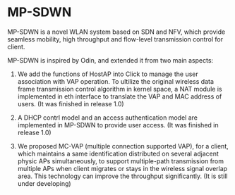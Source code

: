 # MP-SDWN
MP-SDWN is a novel WLAN system based on SDN and NFV, which provide seamless mobility, high throughput and flow-level transmission control for client. 

MP-SDWN is inspired by Odin, and extended it from two main aspects:

1. We add the functions of HostAP into Click to manage the user association with VAP operation. To ultilize the original wireless data frame transmission control algorithm in kernel space, a NAT module is implemented in eth interface to translate the VAP and MAC address of users. (It was finished in release 1.0)

2. A DHCP contrl model and an access authentication model are implemented in MP-SDWN to provide user access. (It was finished in release 1.0)

3. We proposed MC-VAP (multiple connection supported VAP), for a client, which maintains a same identification distributed on several adjacent physic APs simultaneously, to support multiple-path transmission from multiple APs when client migrates or stays in the wireless signal overlap area. This technology can improve the throughput significantly. (It is still under developing)
